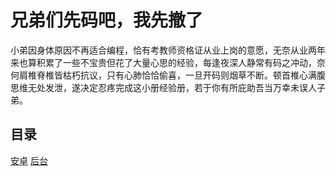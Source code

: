 # 兄弟们先码吧，我先撤了
小弟因身体原因不再适合编程，恰有考教师资格证从业上岗的意愿，无奈从业两年来也算积累了一些不宝贵但花了大量心思的经验，每逢夜深人静常有码之冲动，奈何肩椎脊椎皆枯朽抗议，只有心肺恰恰偷喜，一旦开码则烟草不断。顿首椎心满腹思维无处发泄，遂决定忍疼完成这小册经验册，若于你有所庇助吾当万幸未误人子弟。

## 目录
[安卓](http://github.com/plugine/give-up-programming/master)
[后台](http://github.com/plugine/give-up-programming/master)
